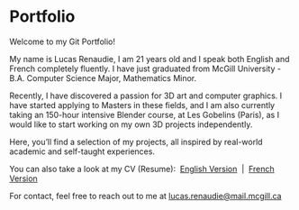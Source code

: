 # Portfolio

Welcome to my Git Portfolio!

My name is Lucas Renaudie, I am 21 years old and I speak both English and French completely fluently. 
I have just graduated from McGill University - B.A. Computer Science Major, Mathematics Minor.

Recently, I have discovered a passion for 3D art and computer graphics. 
I have started applying to Masters in these fields, and I am also currently taking an 150-hour intensive Blender course, at Les Gobelins (Paris), as I would like to start working on my own 3D projects independently.

Here, you’ll find a selection of my projects, all inspired by real-world academic and self-taught experiences.

You can also take a look at my CV (Resume):&nbsp; [English Version](Lucas_Renaudie_CV_English.pdf)&nbsp; |&nbsp; [French Version](Lucas_Renaudie_CV_Français.pdf)

For contact, feel free to reach out to me at lucas.renaudie@mail.mcgill.ca

